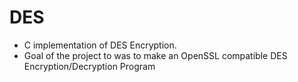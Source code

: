 # DES

- C implementation of DES Encryption.
- Goal of the project to was to make an OpenSSL compatible DES Encryption/Decryption Program
